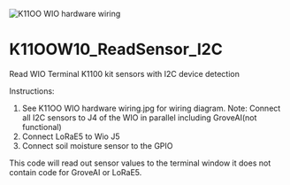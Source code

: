 ![K11OO WIO hardware wiring](https://user-images.githubusercontent.com/64990378/187052707-922f06d6-484d-4237-9e07-176eba00764d.jpg)
# K11OOW10_ReadSensor_I2C
Read WIO Terminal K1100 kit sensors with I2C device detection

Instructions:
1)  See K11OO WIO hardware wiring.jpg for wiring diagram.
    Note: Connect all I2C sensors to J4 of the WIO in parallel including GroveAI(not functional)
2)  Connect LoRaE5 to Wio J5 
3)  Connect soil moisture sensor to the GPIO

This code will read out sensor values to the terminal window it does not contain code for GroveAI or LoRaE5.
